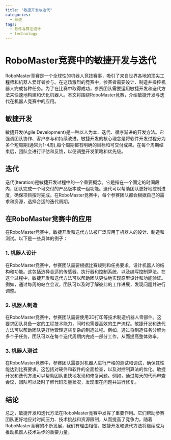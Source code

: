 ```yaml
---  
title: "敏捷开发与迭代"  
categories:  
  - 综述  
tags: 
  - 软件与算法设计 
  - technology  
---  
```


# RoboMaster竞赛中的敏捷开发与迭代

RoboMaster竞赛是一个全球性的机器人竞技赛事，吸引了来自世界各地的顶尖工程师和机器人爱好者参与。在这场激烈的竞赛中，参赛者需要设计、制造并操控机器人完成各种任务。为了在比赛中取得成功，参赛团队需要运用敏捷开发和迭代方法来快速地构建和优化机器人。本文将围绕RoboMaster竞赛，介绍敏捷开发与迭代在机器人竞赛中的应用。

## 敏捷开发

敏捷开发(Agile Development)是一种以人为本、迭代、循序渐进的开发方法。它强调团队协作、客户参与和持续改进。敏捷开发的核心理念是将软件开发过程分为多个短周期(通常为1-4周),每个周期都有明确的目标和可交付成果。在每个周期结束后，团队会进行评估和反馈，以便调整开发策略和优先级。

## 迭代

迭代(Iteration)是敏捷开发过程中的一个重要概念。它是指在一个固定的时间段内，团队完成一个可交付的产品版本或一组功能。迭代可以帮助团队更好地控制进度，确保项目按时完成。在RoboMaster竞赛中，每个参赛团队都会根据自己的需求和资源，选择合适的迭代周期。

## 在RoboMaster竞赛中的应用

在RoboMaster竞赛中，敏捷开发和迭代方法被广泛应用于机器人的设计、制造和测试。以下是一些具体的例子：

### 1. 机器人设计

在RoboMaster竞赛中，参赛团队需要根据比赛规则和任务要求，设计机器人的结构和功能。这包括选择合适的传感器、执行器和控制系统，以及编写控制算法。在这个过程中，敏捷开发和迭代方法可以帮助团队更快地实现原型设计和功能验证。例如，通过每周的站立会议，团队可以及时了解彼此的工作进展，发现问题并进行调整。

### 2. 机器人制造

在RoboMaster竞赛中，参赛团队需要使用3D打印等技术制造机器人零部件。这要求团队具备一定的工程技术能力，同时也需要高效的生产流程。敏捷开发和迭代方法可以帮助团队更好地管理这些复杂的制造过程。例如，通过将制造任务分解为多个子任务，团队可以在每个迭代周期内完成一部分工作，从而提高整体效率。

### 3. 机器人测试

在RoboMaster竞赛中，参赛团队需要对机器人进行严格的测试和调试，确保其性能达到比赛要求。这包括对硬件和软件的全面检查，以及对控制算法的优化。敏捷开发和迭代方法可以帮助团队更快地发现和修复问题。例如，通过每天的代码审查会议，团队可以及时了解代码质量状况，发现潜在问题并进行修复。

## 结论

总之，敏捷开发和迭代方法在RoboMaster竞赛中发挥了重要作用。它们帮助参赛团队更好地应对时间压力、技术挑战和资源限制，从而提高了竞争力。随着RoboMaster竞赛的不断发展，我们有理由相信，敏捷开发和迭代方法将继续成为推动机器人技术进步的重要力量。 
